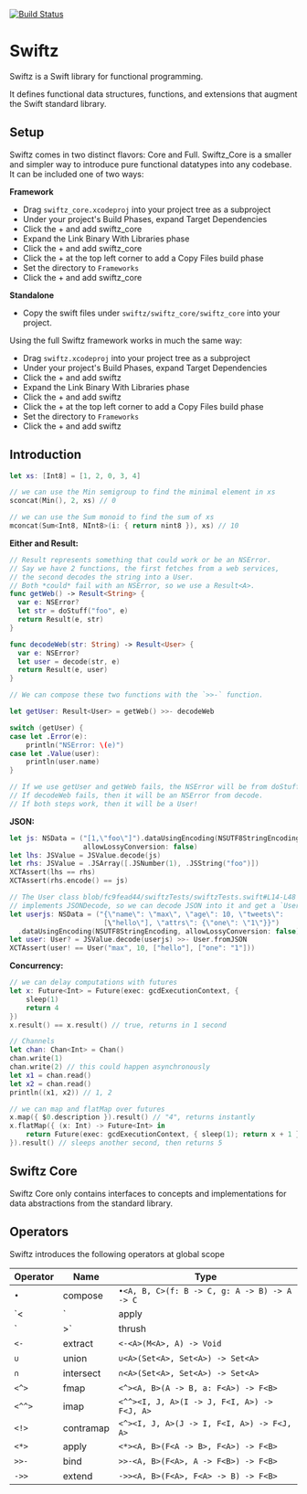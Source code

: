 [![Build Status](https://travis-ci.org/typelift/swiftz.svg)](https://travis-ci.org/typelift/swiftz)

Swiftz
======

Swiftz is a Swift library for functional programming.

It defines functional data structures, functions, and extensions that augment 
the Swift standard library.

Setup
-----

Swiftz comes in two distinct flavors: Core and Full.  Swiftz_Core is a smaller 
and simpler way to introduce pure functional datatypes into any codebase.  It 
can be included one of two ways:

**Framework**

- Drag `swiftz_core.xcodeproj` into your project tree as a subproject
- Under your project's Build Phases, expand Target Dependencies
- Click the + and add swiftz_core
- Expand the Link Binary With Libraries phase
- Click the + and add swiftz_core
- Click the + at the top left corner to add a Copy Files build phase
- Set the directory to `Frameworks`
- Click the + and add swiftz_core

**Standalone**

- Copy the swift files under `swiftz/swiftz_core/swiftz_core` into your project.

Using the full Swiftz framework works in much the same way:

- Drag `swiftz.xcodeproj` into your project tree as a subproject
- Under your project's Build Phases, expand Target Dependencies 
- Click the + and add swiftz
- Expand the Link Binary With Libraries phase
- Click the + and add swiftz
- Click the + at the top left corner to add a Copy Files build phase
- Set the directory to `Frameworks`
- Click the + and add swiftz

Introduction
------------
 
```swift
let xs: [Int8] = [1, 2, 0, 3, 4]

// we can use the Min semigroup to find the minimal element in xs
sconcat(Min(), 2, xs) // 0

// we can use the Sum monoid to find the sum of xs
mconcat(Sum<Int8, NInt8>(i: { return nint8 }), xs) // 10
```

**Either and Result:**

```swift
// Result represents something that could work or be an NSError.
// Say we have 2 functions, the first fetches from a web services,
// the second decodes the string into a User.
// Both *could* fail with an NSError, so we use a Result<A>.
func getWeb() -> Result<String> {
  var e: NSError?
  let str = doStuff("foo", e)
  return Result(e, str)
}

func decodeWeb(str: String) -> Result<User> {
  var e: NSError?
  let user = decode(str, e)
  return Result(e, user)
}

// We can compose these two functions with the `>>-` function.

let getUser: Result<User> = getWeb() >>- decodeWeb

switch (getUser) {
case let .Error(e): 
	println("NSError: \(e)")
case let .Value(user): 
	println(user.name)
}

// If we use getUser and getWeb fails, the NSError will be from doStuff.
// If decodeWeb fails, then it will be an NSError from decode.
// If both steps work, then it will be a User!
```

**JSON:**

```swift
let js: NSData = ("[1,\"foo\"]").dataUsingEncoding(NSUTF8StringEncoding,
                  allowLossyConversion: false)
let lhs: JSValue = JSValue.decode(js)
let rhs: JSValue = .JSArray([.JSNumber(1), .JSString("foo")])
XCTAssert(lhs == rhs)
XCTAssert(rhs.encode() == js)

// The User class blob/fc9fead44/swiftzTests/swiftzTests.swift#L14-L48
// implements JSONDecode, so we can decode JSON into it and get a `User?`
let userjs: NSData = ("{\"name\": \"max\", \"age\": 10, \"tweets\":
                       [\"hello\"], \"attrs\": {\"one\": \"1\"}}")
  .dataUsingEncoding(NSUTF8StringEncoding, allowLossyConversion: false)
let user: User? = JSValue.decode(userjs) >>- User.fromJSON
XCTAssert(user! == User("max", 10, ["hello"], ["one": "1"]))
```

**Concurrency:**

```swift
// we can delay computations with futures
let x: Future<Int> = Future(exec: gcdExecutionContext, {
	sleep(1)
	return 4
})
x.result() == x.result() // true, returns in 1 second

// Channels
let chan: Chan<Int> = Chan()
chan.write(1)
chan.write(2) // this could happen asynchronously
let x1 = chan.read()
let x2 = chan.read()
println((x1, x2)) // 1, 2

// we can map and flatMap over futures
x.map({ $0.description }).result() // "4", returns instantly
x.flatMap({ (x: Int) -> Future<Int> in
	return Future(exec: gcdExecutionContext, { sleep(1); return x + 1 })
}).result() // sleeps another second, then returns 5
```

Swiftz Core
-----------

Swiftz Core only contains interfaces to concepts and implementations
for data abstractions from the standard library.

Operators
---------

Swiftz introduces the following operators at global scope

Operator | Name      | Type
-------- | --------- | ------------------------------------------
`•`      | compose   | `•<A, B, C>(f: B -> C, g: A -> B) -> A -> C`
`<|`     | apply     | `<|<A, B>(A -> B, A) -> B`
`|>`     | thrush    | `|><A, B>(A, A -> B) -> B`
`<-`     | extract   | `<-<A>(M<A>, A) -> Void`
`∪`      | union     | `∪<A>(Set<A>, Set<A>) -> Set<A>`
`∩`      | intersect | `∩<A>(Set<A>, Set<A>) -> Set<A>`
`<^>`    | fmap      | `<^><A, B>(A -> B, a: F<A>) -> F<B>`
`<^^>`   | imap      | `<^^><I, J, A>(I -> J, F<I, A>) -> F<J, A>`
`<!>`    | contramap | `<^><I, J, A>(J -> I, F<I, A>) -> F<J, A>`
`<*>`    | apply     | `<*><A, B>(F<A -> B>, F<A>) -> F<B>`
`>>-`    | bind      | `>>-<A, B>(F<A>, A -> F<B>) -> F<B>`
`->>`    | extend    | `->><A, B>(F<A>, F<A> -> B) -> F<B>`


